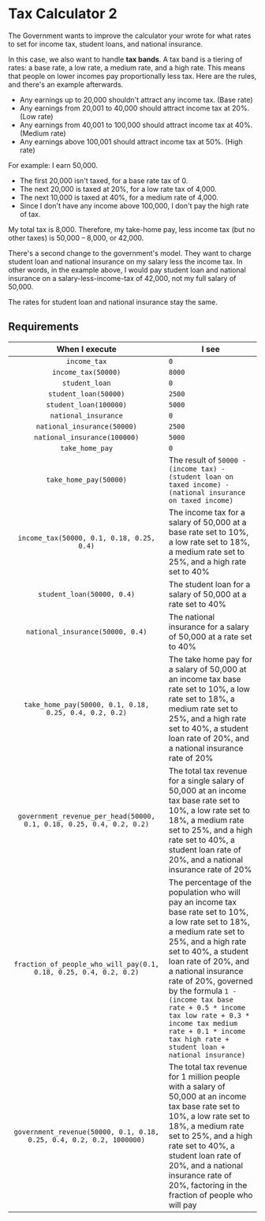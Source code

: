 # Tax Calculator 2

The Government wants to improve the calculator your wrote for what rates to set for income tax, student loans, and national insurance.

In this case, we also want to handle **tax bands**. A tax band is a tiering of rates: a base rate, a low rate, a medium rate, and a high rate. This means that people on lower incomes pay proportionally less tax. Here are the rules, and there's an example afterwards.

- Any earnings up to 20,000 shouldn't attract any income tax. (Base rate)
- Any earnings from 20,001 to 40,000 should attract income tax at 20%. (Low rate)
- Any earnings from 40,001 to 100,000 should attract income tax at 40%. (Medium rate)
- Any earnings above 100,001 should attract income tax at 50%. (High rate)

For example: I earn 50,000. 

- The first 20,000 isn't taxed, for a base rate tax of 0. 
- The next 20,000 is taxed at 20%, for a low rate tax of 4,000.
- The next 10,000 is taxed at 40%, for a medium rate of 4,000.
- Since I don't have any income above 100,000, I don't pay the high rate of tax.

My total tax is 8,000. Therefore, my take-home pay, less income tax (but no other taxes) is 50,000 – 8,000, or 42,000.

There's a second change to the government's model. They want to charge student loan and national insurance on my salary less the income tax. In other words, in the example above, I would pay student loan and national insurance on a salary-less-income-tax of 42,000, not my full salary of 50,000.

The rates for student loan and national insurance stay the same.

## Requirements

|        When I execute        | I see                                                                        |
|:----------------------------:|------------------------------------------------------------------------------|
| `income_tax`                 | `0`                                                                          |
| `income_tax(50000)`          | `8000`                                                                       |
| `student_loan`               | `0`                                                                          |
| `student_loan(50000)`        | `2500`                                                                       |
| `student_loan(100000)`       | `5000`                                                                       |
| `national_insurance`         | `0`                                                                          |
| `national_insurance(50000)`  | `2500`                                                                       |
| `national_insurance(100000)` | `5000`                                                                       |
| `take_home_pay`              | `0`                                                                          |
| `take_home_pay(50000)`       | The result of `50000 - (income tax) - (student loan on taxed income) - (national insurance on taxed income)` |
| `income_tax(50000, 0.1, 0.18, 0.25, 0.4)`     | The income tax for a salary of 50,000 at a base rate set to 10%, a low rate set to 18%, a medium rate set to 25%, and a high rate set to 40%                   |
| `student_loan(50000, 0.4)`   | The student loan for a salary of 50,000 at a rate set to 40%                 |
| `national_insurance(50000, 0.4)`   | The national insurance for a salary of 50,000 at a rate set to 40%                 |
| `take_home_pay(50000, 0.1, 0.18, 0.25, 0.4, 0.2, 0.2)`   | The take home pay for a salary of 50,000 at an income tax base rate set to 10%, a low rate set to 18%, a medium rate set to 25%, and a high rate set to 40%, a student loan rate of 20%, and a national insurance rate of 20%  |
| `government_revenue_per_head(50000, 0.1, 0.18, 0.25, 0.4, 0.2, 0.2)`   | The total tax revenue for a single salary of 50,000 at an income tax base rate set to 10%, a low rate set to 18%, a medium rate set to 25%, and a high rate set to 40%, a student loan rate of 20%, and a national insurance rate of 20%     |
| `fraction_of_people_who_will_pay(0.1, 0.18, 0.25, 0.4, 0.2, 0.2)`   | The percentage of the population who will pay an income tax base rate set to 10%, a low rate set to 18%, a medium rate set to 25%, and a high rate set to 40%, a student loan rate of 20%, and a national insurance rate of 20%, governed by the formula `1 - (income tax base rate + 0.5 * income tax low rate + 0.3 * income tax medium rate + 0.1 * income tax high rate + student loan + national insurance)`  |
| `government_revenue(50000, 0.1, 0.18, 0.25, 0.4, 0.2, 0.2, 1000000)`   | The total tax revenue for 1 million people with a salary of 50,000 at an income tax base rate set to 10%, a low rate set to 18%, a medium rate set to 25%, and a high rate set to 40%, a student loan rate of 20%, and a national insurance rate of 20%, factoring in the fraction of people who will pay  |